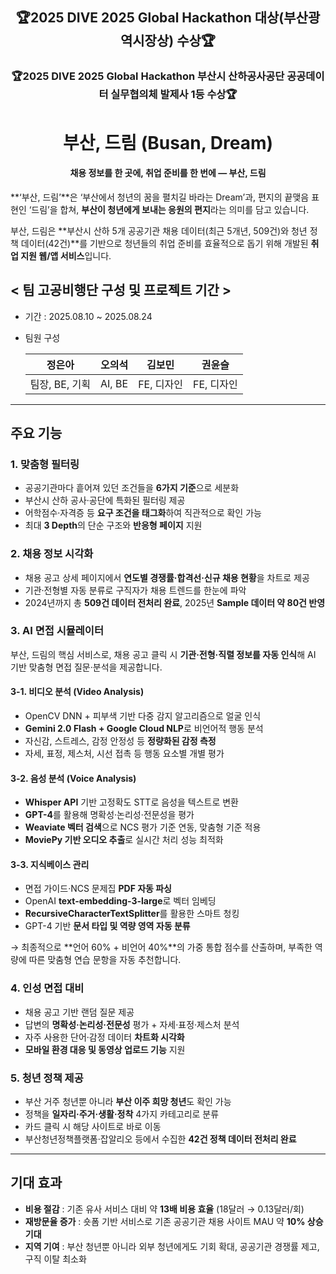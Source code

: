 <h2 align="center">🏆2025 DIVE 2025 Global Hackathon 대상(부산광역시장상) 수상🏆</h2>
<h3 align="center">🏆2025 DIVE 2025 Global Hackathon 부산시 산하공사공단 공공데이터 실무협의체 발제사 1등 수상🏆</h3>

<h1 align="center">부산, 드림 (Busan, Dream)</h1>
<h4 align="center">채용 정보를 한 곳에, 취업 준비를 한 번에 — 부산, 드림</h4>

**‘부산, 드림’**은 ‘부산에서 청년의 꿈을 펼치길 바라는 Dream’과, 편지의 끝맺음 표현인 ‘드림’을 합쳐, **부산이 청년에게 보내는 응원의 편지**라는 의미를 담고 있습니다.

부산, 드림은 **부산시 산하 5개 공공기관 채용 데이터(최근 5개년, 509건)와 청년 정책 데이터(42건)**를 기반으로 청년들의 취업 준비를 효율적으로 돕기 위해 개발된 **취업 지원 웹/앱 서비스**입니다.

## < 팀 고공비행단 구성 및 프로젝트 기간 >

- 기간 : 2025.08.10 ~ 2025.08.24
- 팀원 구성

  |     정은아     | 오의석 |   김보민   |   권윤슬   |
  | :------------: | :----: | :--------: | :--------: |
  | 팀장, BE, 기획 | AI, BE | FE, 디자인 | FE, 디자인 |

---

## 주요 기능

### 1. 맞춤형 필터링

- 공공기관마다 흩어져 있던 조건들을 **6가지 기준**으로 세분화
- 부산시 산하 공사·공단에 특화된 필터링 제공
- 어학점수·자격증 등 **요구 조건을 태그화**하여 직관적으로 확인 가능
- 최대 **3 Depth**의 단순 구조와 **반응형 페이지** 지원

### 2. 채용 정보 시각화

- 채용 공고 상세 페이지에서 **연도별 경쟁률·합격선·신규 채용 현황**을 차트로 제공
- 기관·전형별 자동 분류로 구직자가 채용 트렌드를 한눈에 파악
- 2024년까지 총 **509건 데이터 전처리 완료**, 2025년 **Sample 데이터 약 80건 반영**

### 3. AI 면접 시뮬레이터

부산, 드림의 핵심 서비스로, 채용 공고 클릭 시 **기관·전형·직렬 정보를 자동 인식**해 AI 기반 맞춤형 면접 질문·분석을 제공합니다.

#### 3-1. 비디오 분석 (Video Analysis)

- OpenCV DNN + 피부색 기반 다중 감지 알고리즘으로 얼굴 인식
- **Gemini 2.0 Flash + Google Cloud NLP**로 비언어적 행동 분석
- 자신감, 스트레스, 감정 안정성 등 **정량화된 감정 측정**
- 자세, 표정, 제스처, 시선 접촉 등 행동 요소별 개별 평가

#### 3-2. 음성 분석 (Voice Analysis)

- **Whisper API** 기반 고정확도 STT로 음성을 텍스트로 변환
- **GPT-4**를 활용해 명확성·논리성·전문성을 평가
- **Weaviate 벡터 검색**으로 NCS 평가 기준 연동, 맞춤형 기준 적용
- **MoviePy 기반 오디오 추출**로 실시간 처리 성능 최적화

#### 3-3. 지식베이스 관리

- 면접 가이드·NCS 문제집 **PDF 자동 파싱**
- OpenAI **text-embedding-3-large**로 벡터 임베딩
- **RecursiveCharacterTextSplitter**를 활용한 스마트 청킹
- GPT-4 기반 **문서 타입 및 역량 영역 자동 분류**

→ 최종적으로 **언어 60% + 비언어 40%**의 가중 통합 점수를 산출하며, 부족한 역량에 따른 맞춤형 연습 문항을 자동 추천합니다.

### 4. 인성 면접 대비

- 채용 공고 기반 랜덤 질문 제공
- 답변의 **명확성·논리성·전문성** 평가 + 자세·표정·제스처 분석
- 자주 사용한 단어·감정 데이터 **차트화 시각화**
- **모바일 환경 대응 및 동영상 업로드 기능** 지원

### 5. 청년 정책 제공

- 부산 거주 청년뿐 아니라 **부산 이주 희망 청년**도 확인 가능
- 정책을 **일자리·주거·생활·정착** 4가지 카테고리로 분류
- 카드 클릭 시 해당 사이트로 바로 이동
- 부산청년정책플랫폼·잡알리오 등에서 수집한 **42건 정책 데이터 전처리 완료**

---

## 기대 효과

- **비용 절감** : 기존 유사 서비스 대비 약 **13배 비용 효율** (18달러 → 0.13달러/회)
- **재방문율 증가** : 숏폼 기반 서비스로 기존 공공기관 채용 사이트 MAU 약 **10% 상승 기대**
- **지역 기여** : 부산 청년뿐 아니라 외부 청년에게도 기회 확대, 공공기관 경쟁률 제고, 구직 이탈 최소화
